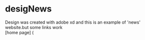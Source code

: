 # desigNews
 Design was created with adobe xd and this is an example of 'news' website.but some links work <br/>
 [home page] (
